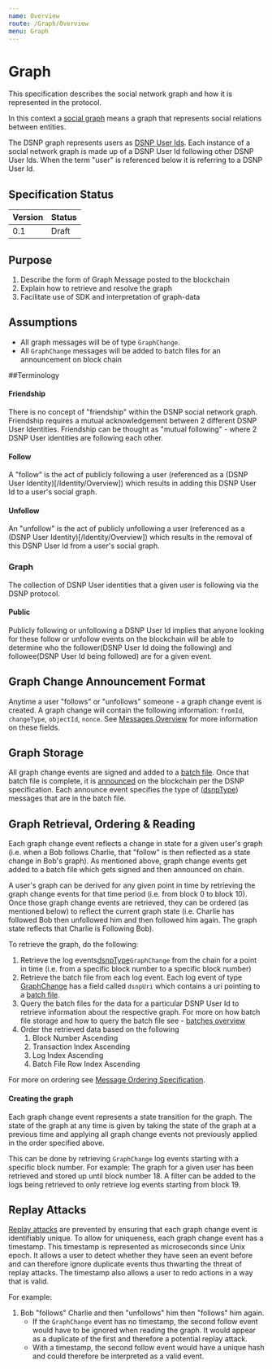 ```yaml
---
name: Overview
route: /Graph/Overview
menu: Graph
---
```


# Graph

This specification describes the social network graph and how it is represented in the protocol. 

In this context a [social graph](https://en.wikipedia.org/wiki/Social_graph) means a graph that represents social relations between entities.

The DSNP graph represents users as [DSNP User Ids](/Identity/Overview). 
Each instance of a social network graph is made up of a DSNP User Id following other DSNP User Ids.
When the term "user" is referenced below it is referring to a DSNP User Id.

## Specification Status

| Version | Status |
---------- | ---------
| 0.1     | Draft |

## Purpose
1. Describe the form of Graph Message posted to the blockchain
1. Explain how to retrieve and resolve the graph
1. Facilitate use of SDK and interpretation of graph-data

## Assumptions
- All graph messages will be of type `GraphChange`.
- All `GraphChange` messages will be added to batch files for an announcement on block chain

##Terminology

#### Friendship

There is no concept of "friendship" within the DSNP social network graph. 
Friendship requires a mutual acknowledgement between 2 different DSNP User Identities. 
Friendship can be thought as "mutual following" - where 2 DSNP User identities are following each other. 

#### Follow

A "follow" is the act of publicly following a user (referenced as a (DSNP User Identity)[/Identity/Overview]) which results in adding this DSNP User Id to a user's social graph.

#### Unfollow

An "unfollow" is the act of publicly unfollowing a user (referenced as a (DSNP User Identity)[/Identity/Overview]) which results in the removal of this DSNP User Id from a user's social graph.

### Graph

The collection of DSNP User identities that a given user is following via the DSNP protocol. 

#### Public
Publicly following or unfollowing a DSNP User Id implies that anyone looking for these follow
or unfollow events on the blockchain will be able to determine who the follower(DSNP User Id 
doing the following) and followee(DSNP User Id being followed) are for a given event.

## Graph Change Announcement Format
Anytime a user "follows" or "unfollows" someone - a graph change event is created.
A graph change will contain the following information: `fromId`, `changeType`, `objectId`, `nonce`. See [Messages Overview](/Messages/Overview) for more information on these fields.

## Graph Storage
All graph change events are signed and added to a [batch file](/Batches/Overview).
Once that batch file is complete, it is [announced](/Messages/Announce) on the blockchain per the DSNP specification. 
Each announce event specifies the type of ([dsnpType](/Messages/Announce)) messages that are in the batch file. 

## Graph Retrieval, Ordering & Reading
Each graph change event reflects a change in state for a given user's graph (i.e. when a Bob follows Charlie, that "follow" is then reflected as a state change in Bob's graph).
As mentioned above, graph change events get added to a batch file which gets signed and then announced on chain. 

A user's graph can be derived for any given point in time by retrieving the graph change events for that time period (i.e. from block 0 to block 10). 
Once those graph change events are retrieved, they can be ordered (as mentioned below) to reflect the current graph state
(i.e. Charlie has followed Bob then unfollowed him and then followed him again. The graph state reflects that Charlie is Following Bob).

To retrieve the graph, do the following:
1. Retrieve the log events[dsnpType](/Messages/Types)`GraphChange` from the chain for a point in time (i.e. from a specific block number to a specific block number)
1. Retrieve the batch file from each log event. Each log event of type [GraphChange](/Messages/Announce) has a field called `dsnpUri` which contains a uri pointing to a [batch file](/Batches/Overview). 
1. Query the batch files for the data for a particular DSNP User Id to retrieve information about the respective graph. For more on how batch file storage and how to query the batch file see - [batches overview](/Batches/Overview)
1. Order the retrieved data based on the following  
    1. Block Number Ascending
    1. Transaction Index Ascending
    1. Log Index Ascending
    1. Batch File Row Index Ascending
                                                
For more on ordering see [Message Ordering Specification](/Messages/Ordering).

#### Creating the graph
Each graph change event represents a state transition for the graph. 
The state of the graph at any time is given by taking the state of the graph at a previous time and applying all graph change events not previously applied in the order specified above.

This can be done by retrieving `GraphChange` log events starting with a specific block number. 
For example: The graph for a given user has been retrieved and stored up until block number 18. 
A filter can be added to the logs being retrieved to only retrieve log events starting from block 19.

## Replay Attacks

[Replay attacks](https://en.wikipedia.org/wiki/Replay_attack) are prevented by ensuring that each graph change event is identifiably unique. 
To allow for uniqueness, each graph change event has a timestamp. 
This timestamp is represented as microseconds since Unix epoch.
It allows a user to detect whether they have seen an event before and can therefore ignore duplicate events thus thwarting the threat of replay attacks.
The timestamp also allows a user to redo actions in a way that is valid.

For example:
1. Bob "follows" Charlie and then "unfollows" him then "follows" him again.
    - If the `GraphChange` event has no timestamp, the second follow event would have to be ignored when reading the graph. 
      It would appear as a duplicate of the first and therefore a potential replay attack.
    - With a timestamp, the second follow event would have a unique hash and could therefore be interpreted as a valid event.
